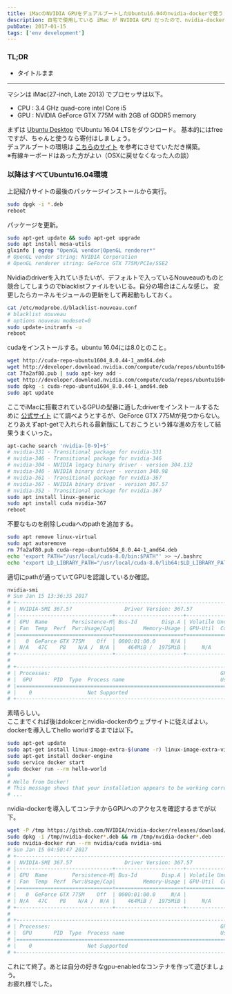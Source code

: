 ```yaml
---
title: iMacのNVIDIA GPUをデュアルブートしたUbuntu16.04のnvidia-dockerで使う
description: 自宅で使用している iMac が NVIDIA GPU だったので、nvidia-docker を使える環境を構築しようと思い、環境構築の過程を記録したブログ記事。
pubDate: 2017-01-15
tags: ['env development']
---
```


### TL;DR
- タイトルまま
---

マシンは iMac(27-inch, Late 2013) でプロセッサは以下。
- CPU : 3.4 GHz quad-core intel Core i5
- GPU : NVIDIA GeForce GTX 775M with 2GB of GDDR5 memory

まずは [Ubuntu Desktop](https://www.ubuntu.com/download/desktop) でUbuntu 16.04 LTSをダウンロード。
基本的にはfreeですが、ちゃんと使うなら寄付はしましょう。  
デュアルブートの環境は [こちらのサイト](http://ottan.xyz/el-capitan-ubuntu-dual-boot-4020/) を参考にさせていただき構築。  
※有線キーボードはあった方がよい（OSXに戻せなくなった人の談）

### 以降はすべてUbuntu16.04環境
上記紹介サイトの最後のパッケージインストールから実行。

```bash
sudo dpgk -i *.deb
reboot
```

パッケージを更新。

```bash
sudo apt-get update && sudo apt-get upgrade
sudo apt install mesa-utils
glxinfo | egrep "OpenGL vendor|OpenGL renderer*"
# OpenGL vendor string: NVIDIA Corporation
# OpenGL renderer string: GeForce GTX 775M/PCIe/SSE2
```

Nvidiaのdriverを入れていきたいが、デフォルトで入っているNouveauのものと競合してしまうのでblacklistファイルをいじる。自分の場合はこんな感じ。
変更したらカーネルモジュールの更新をして再起動もしておく。

```bash
cat /etc/modprobe.d/blacklist-nouveau.conf 
# blacklist nouveau
# options nouveau modeset=0
sudo update-initramfs -u
reboot
```

cudaをインストールする。ubuntu 16.04には8.0とのこと。

```bash
wget http://cuda-repo-ubuntu1604_8.0.44-1_amd64.deb
wget http://developer.download.nvidia.com/compute/cuda/repos/ubuntu1604/x86_64/7fa2af80.pub
cat 7fa2af80.pub | sudo apt-key add -
wget http://developer.download.nvidia.com/compute/cuda/repos/ubuntu1604/x86_64/cuda-repo-ubuntu1604_8.0.44-1_amd64.deb
sudo dpkg -i cuda-repo-ubuntu1604_8.0.44-1_amd64.deb
sudo apt update
```

ここでiMacに搭載されているGPUの型番に適したdriverをインストールするために [公式サイト](http://www.nvidia.com/Download/index.aspx) にて調べようとするが、GeForce GTX 775Mが見つからない。
とりあえずapt-getで入れられる最新版にしておこうという雑な進め方をして結果うまくいった。

```bash
apt-cache search 'nvidia-[0-9]+$'
# nvidia-331 - Transitional package for nvidia-331
# nvidia-346 - Transitional package for nvidia-346
# nvidia-304 - NVIDIA legacy binary driver - version 304.132
# nvidia-340 - NVIDIA binary driver - version 340.98
# nvidia-361 - Transitional package for nvidia-367
# nvidia-367 - NVIDIA binary driver - version 367.57
# nvidia-352 - Transitional package for nvidia-367
sudo apt install linux-generic
sudo apt install cuda nvidia-367
reboot
```

不要なものを削除しcudaへのpathを追加する。

```bash
sudo apt remove linux-virtual
sudo apt autoremove
rm 7fa2af80.pub cuda-repo-ubuntu1604_8.0.44-1_amd64.deb
echo 'export PATH="/usr/local/cuda-8.0/bin:$PATH"' >> ~/.bashrc
echo 'export LD_LIBRARY_PATH="/usr/local/cuda-8.0/lib64:$LD_LIBRARY_PATH"' >> ~/.bashrc
```

適切にpathが通っていてGPUを認識しているか確認。

```bash
nvidia-smi
# Sun Jan 15 13:36:35 2017       
# +-----------------------------------------------------------------------------+
# | NVIDIA-SMI 367.57                 Driver Version: 367.57                    |
# |-------------------------------+----------------------+----------------------+
# | GPU  Name        Persistence-M| Bus-Id        Disp.A | Volatile Uncorr. ECC |
# | Fan  Temp  Perf  Pwr:Usage/Cap|         Memory-Usage | GPU-Util  Compute M. |
# |===============================+======================+======================|
# |   0  GeForce GTX 775M    Off  | 0000:01:00.0     N/A |                  N/A |
# | N/A   47C    P8    N/A /  N/A |    464MiB /  1975MiB |     N/A      Default |
# +-------------------------------+----------------------+----------------------+
#                                                                                
# +-----------------------------------------------------------------------------+
# | Processes:                                                       GPU Memory |
# |  GPU       PID  Type  Process name                               Usage      |
# |=============================================================================|
# |    0                  Not Supported                                         |
# +-----------------------------------------------------------------------------+
```

素晴らしい。  
ここまでくれば後はdokcerとnvidia-dockerのウェブサイトに従えばよい。dockerを導入してhello worldするまでは以下。

```bash
sudo apt-get update
sudo apt-get install linux-image-extra-$(uname -r) linux-image-extra-virtual
sudo apt-get install docker-engine
sudo service docker start
sudo docker run --rm hello-world
# 
# Hello from Docker!
# This message shows that your installation appears to be working correctly.
# ...
```

nvidia-dockerを導入してコンテナからGPUへのアクセスを確認するまでが以下。

```bash
wget -P /tmp https://github.com/NVIDIA/nvidia-docker/releases/download/v1.0.0-rc.3/nvidia-docker_1.0.0.rc.3-1_amd64.deb
sudo dpkg -i /tmp/nvidia-docker*.deb && rm /tmp/nvidia-docker*.deb
sudo nvidia-docker run --rm nvidia/cuda nvidia-smi
# Sun Jan 15 04:50:47 2017       
# +-----------------------------------------------------------------------------+
# | NVIDIA-SMI 367.57                 Driver Version: 367.57                    |
# |-------------------------------+----------------------+----------------------+
# | GPU  Name        Persistence-M| Bus-Id        Disp.A | Volatile Uncorr. ECC |
# | Fan  Temp  Perf  Pwr:Usage/Cap|         Memory-Usage | GPU-Util  Compute M. |
# |===============================+======================+======================|
# |   0  GeForce GTX 775M    Off  | 0000:01:00.0     N/A |                  N/A |
# | N/A   47C    P8    N/A /  N/A |    464MiB /  1975MiB |     N/A      Default |
# +-------------------------------+----------------------+----------------------+
#                                                                                
# +-----------------------------------------------------------------------------+
# | Processes:                                                       GPU Memory |
# |  GPU       PID  Type  Process name                               Usage      |
# |=============================================================================|
# |    0                  Not Supported                                         |
# +-----------------------------------------------------------------------------+
```

これにて終了。あとは自分の好きなgpu-enabledなコンテナを作って遊びましょう。  
お疲れ様でした。
